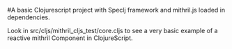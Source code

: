 #A basic Clojurescript project with Speclj framework and mithril.js loaded in dependencies.

Look in src/cljs/mithril_cljs_test/core.cljs to see a very basic example of a reactive
mithril Component in ClojureScript.
